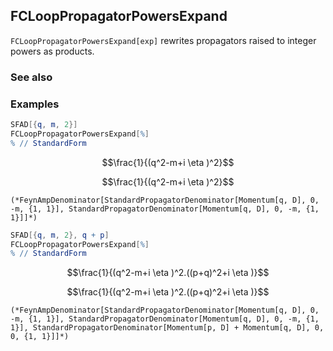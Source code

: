 ## FCLoopPropagatorPowersExpand

`FCLoopPropagatorPowersExpand[exp]` rewrites propagators raised to integer powers as products.

### See also

### Examples

```mathematica
SFAD[{q, m, 2}]
FCLoopPropagatorPowersExpand[%]
% // StandardForm
```

$$\frac{1}{(q^2-m+i \eta )^2}$$

$$\frac{1}{(q^2-m+i \eta )^2}$$

```
(*FeynAmpDenominator[StandardPropagatorDenominator[Momentum[q, D], 0, -m, {1, 1}], StandardPropagatorDenominator[Momentum[q, D], 0, -m, {1, 1}]]*)
```

```mathematica
SFAD[{q, m, 2}, q + p]
FCLoopPropagatorPowersExpand[%]
% // StandardForm
```

$$\frac{1}{(q^2-m+i \eta )^2.((p+q)^2+i \eta )}$$

$$\frac{1}{(q^2-m+i \eta )^2.((p+q)^2+i \eta )}$$

```
(*FeynAmpDenominator[StandardPropagatorDenominator[Momentum[q, D], 0, -m, {1, 1}], StandardPropagatorDenominator[Momentum[q, D], 0, -m, {1, 1}], StandardPropagatorDenominator[Momentum[p, D] + Momentum[q, D], 0, 0, {1, 1}]]*)
```